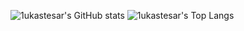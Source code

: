 ![1ukastesar's GitHub stats](https://github-readme-stats.lukastesar.cz/api?username=1ukastesar&theme=transparent&hide_border=true&show_icons=true&rank_icon=github)
![1ukastesar's Top Langs](https://github-readme-stats.lukastesar.cz/api/top-langs/?username=1ukastesar&theme=transparent&hide_border=true&hide_progress=true&hide=java,objective-c,jupyter%20notebook,m4,cmake,perl)
<!-- ![1ukastesar's Streak](https://github-readme-streak-stats.lukastesar.cz/?user=1ukastesar&theme=transparent&hide_border=true) -->
